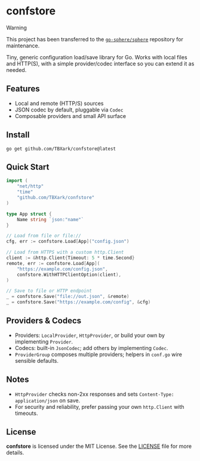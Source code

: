 # confstore

> [!WARNING]
> This project has been transferred to the [`go-sphere/sphere`](https://github.com/go-sphere/confstore) repository for maintenance.

Tiny, generic configuration load/save library for Go. Works with local files and HTTP(S), with a simple provider/codec interface so you can extend it as needed.

## Features
- Local and remote (HTTP/S) sources
- JSON codec by default, pluggable via `Codec`
- Composable providers and small API surface

## Install
`go get github.com/TBXark/confstore@latest`

## Quick Start
```go
import (
    "net/http"
    "time"
    "github.com/TBXark/confstore"
)

type App struct {
    Name string `json:"name"`
}

// Load from file or file://
cfg, err := confstore.Load[App]("config.json")

// Load from HTTPS with a custom http.Client
client := &http.Client{Timeout: 5 * time.Second}
remote, err := confstore.Load[App](
    "https://example.com/config.json",
    confstore.WithHTTPClientOption(client),
)

// Save to file or HTTP endpoint
_ = confstore.Save("file://out.json", &remote)
_ = confstore.Save("https://example.com/config", &cfg)
```

## Providers & Codecs
- Providers: `LocalProvider`, `HttpProvider`, or build your own by implementing `Provider`.
- Codecs: built-in `JsonCodec`; add others by implementing `Codec`.
- `ProviderGroup` composes multiple providers; helpers in `conf.go` wire sensible defaults.

## Notes
- `HttpProvider` checks non-2xx responses and sets `Content-Type: application/json` on save.
- For security and reliability, prefer passing your own `http.Client` with timeouts.

## License
**confstore** is licensed under the MIT License. See the [LICENSE](LICENSE) file for more details.
